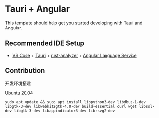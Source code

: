 # Tauri + Angular

This template should help get you started developing with Tauri and Angular.

## Recommended IDE Setup

- [VS Code](https://code.visualstudio.com/) + [Tauri](https://marketplace.visualstudio.com/items?itemName=tauri-apps.tauri-vscode) + [rust-analyzer](https://marketplace.visualstudio.com/items?itemName=rust-lang.rust-analyzer) + [Angular Language Service](https://marketplace.visualstudio.com/items?itemName=Angular.ng-template)

## Contribution

开发环境搭建

Ubuntu 20.04

```shell
sudo apt update && sudo apt install libpython3-dev libdbus-1-dev libgtk-3-dev libwebkit2gtk-4.0-dev build-essential curl wget libssl-dev libgtk-3-dev libappindicator3-dev librsvg2-dev
```
